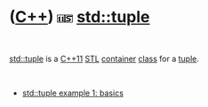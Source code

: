 



 

 

 

 

 

([C++](Cpp.md)) ![C++11](PicCpp11.png)![STL](PicStl.png) [std::tuple](CppStdTuple.md)
=======================================================================================

 

[std::tuple](CppStdTuple.md) is a [C++11](Cpp11.md) [STL](CppStl.htm)
[container](CppContainer.md) [class](CppClass.md) for a
[tuple](CppTuple.md).

 

-   [std::tuple example 1: basics](CppStdTupleExample1.md)

 

 

 

 





 



